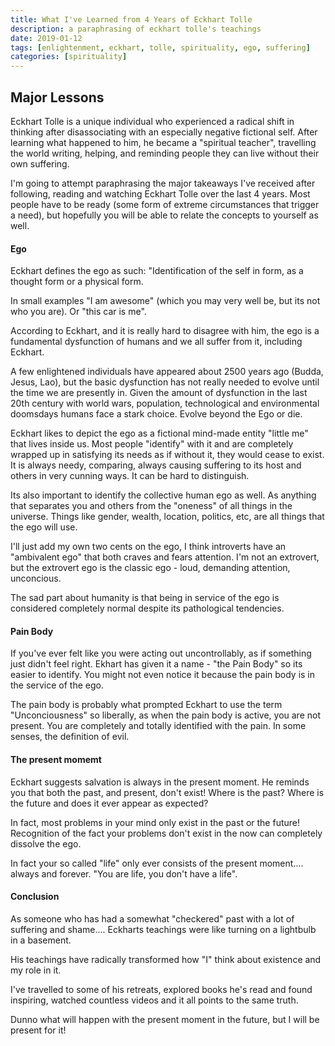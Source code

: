 ```yaml
---
title: What I've Learned from 4 Years of Eckhart Tolle
description: a paraphrasing of eckhart tolle's teachings
date: 2019-01-12
tags: [enlightenment, eckhart, tolle, spirituality, ego, suffering]
categories: [spirituality]
---
```


## Major Lessons

Eckhart Tolle is a unique individual who experienced a radical shift in thinking after disassociating with an especially negative fictional self.  After learning what happened to him, he became a "spiritual teacher", travelling the world writing, helping, and reminding people they can live without their own suffering. 

I'm going to attempt paraphrasing the major takeaways I've received after following, reading and watching Eckhart Tolle over the last 4 years.   Most people have to be ready (some form of extreme circumstances that trigger a need), but hopefully you will be able to relate the concepts to yourself as well.

#### Ego

Eckhart defines the ego as such: "Identification of the self in form, as a thought form or a physical form. 

In small examples "I am awesome" (which you may very well be, but its not who you are).  Or "this car is me".

According to Eckhart, and it is really hard to disagree with him, the ego is a fundamental dysfunction of humans and we all suffer from it, including Eckhart.  

A few enlightened individuals have appeared about 2500 years ago (Budda, Jesus, Lao), but the basic dysfunction has not really needed to evolve until the time we are presently in.   Given the amount of dysfunction in the last 20th century with world wars, population, technological and environmental doomsdays humans face a stark choice.  Evolve beyond the Ego or die.

Eckhart likes to depict the ego as a fictional mind-made entity "little me" that lives inside us.  Most people "identify" with it and are completely wrapped up in satisfying its needs as if without it, they would cease to exist.   It is always needy, comparing, always causing suffering to its host and others in very cunning ways.  It can be hard to distinguish.

Its also important to identify the collective human ego as well. As anything that separates you and others from the "oneness" of all things in the universe.  Things like gender, wealth, location, politics, etc, are all things that the ego will use.

I'll just add my own two cents on the ego, I think introverts have an "ambivalent ego" that both craves and fears attention.  I'm not an extrovert, but the extrovert ego is the classic ego - loud, demanding attention, unconcious.

The sad part about humanity is that being in service of the ego is considered completely normal despite its pathological tendencies.

#### Pain Body

If you've ever felt like you were acting out uncontrollably, as if something just didn't feel right. Ekhart has given it a name - "the Pain Body" so its easier to identify.  You might not even notice it because the pain body is in the service of the ego.

The pain body is probably what prompted Eckhart to use the term "Unconciousness" so liberally, as when the pain body is active, you are not present.  You are completely and totally identified with the pain.  In some senses, the definition of evil.

#### The present momemt

Eckhart suggests salvation is always in the present moment.  He reminds you that both the past, and present, don't exist!  Where is the past?  Where is the future and does it ever appear as expected?  

In fact, most problems in your mind only exist in the past or the future!  Recognition of the fact your problems don't exist in the now can completely dissolve the ego.

In fact your so called "life" only ever consists of the present moment.... always and forever.  "You are life, you don't have a life".

#### Conclusion

As someone who has had a somewhat "checkered" past with a lot of suffering and shame.... Eckharts teachings were like turning on a lightbulb in a basement.

His teachings have radically transformed how "I" think about existence and my role in it.

I've travelled to some of his retreats, explored books he's read and found inspiring, watched countless videos and it all points to the same truth.  

Dunno what will happen with the present moment in the future, but I will be present for it!




